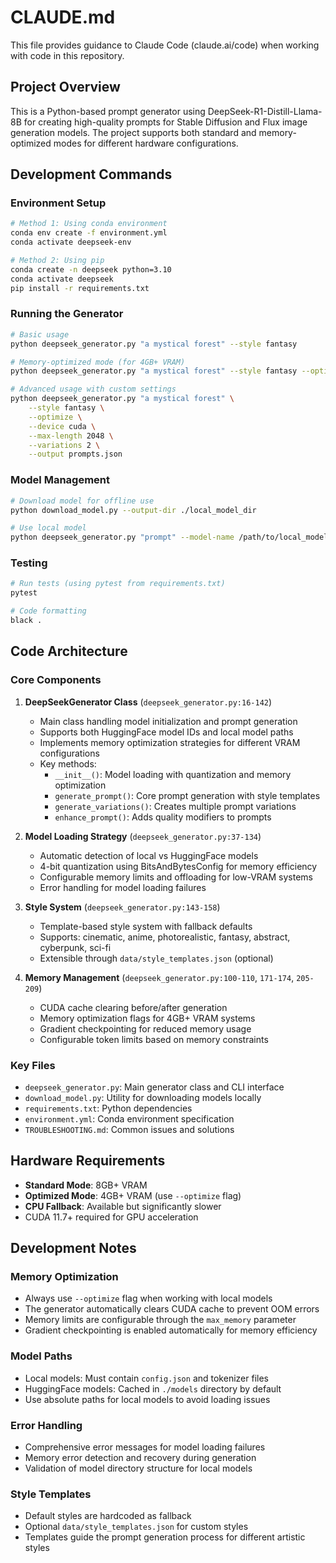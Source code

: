 # CLAUDE.md

This file provides guidance to Claude Code (claude.ai/code) when working with code in this repository.

## Project Overview

This is a Python-based prompt generator using DeepSeek-R1-Distill-Llama-8B for creating high-quality prompts for Stable Diffusion and Flux image generation models. The project supports both standard and memory-optimized modes for different hardware configurations.

## Development Commands

### Environment Setup
```bash
# Method 1: Using conda environment
conda env create -f environment.yml
conda activate deepseek-env

# Method 2: Using pip
conda create -n deepseek python=3.10
conda activate deepseek
pip install -r requirements.txt
```

### Running the Generator
```bash
# Basic usage
python deepseek_generator.py "a mystical forest" --style fantasy

# Memory-optimized mode (for 4GB+ VRAM)
python deepseek_generator.py "a mystical forest" --style fantasy --optimize

# Advanced usage with custom settings
python deepseek_generator.py "a mystical forest" \
    --style fantasy \
    --optimize \
    --device cuda \
    --max-length 2048 \
    --variations 2 \
    --output prompts.json
```

### Model Management
```bash
# Download model for offline use
python download_model.py --output-dir ./local_model_dir

# Use local model
python deepseek_generator.py "prompt" --model-name /path/to/local_model_dir --optimize
```

### Testing
```bash
# Run tests (using pytest from requirements.txt)
pytest

# Code formatting
black .
```

## Code Architecture

### Core Components

1. **DeepSeekGenerator Class** (`deepseek_generator.py:16-142`)
   - Main class handling model initialization and prompt generation
   - Supports both HuggingFace model IDs and local model paths
   - Implements memory optimization strategies for different VRAM configurations
   - Key methods:
     - `__init__()`: Model loading with quantization and memory optimization
     - `generate_prompt()`: Core prompt generation with style templates
     - `generate_variations()`: Creates multiple prompt variations
     - `enhance_prompt()`: Adds quality modifiers to prompts

2. **Model Loading Strategy** (`deepseek_generator.py:37-134`)
   - Automatic detection of local vs HuggingFace models
   - 4-bit quantization using BitsAndBytesConfig for memory efficiency
   - Configurable memory limits and offloading for low-VRAM systems
   - Error handling for model loading failures

3. **Style System** (`deepseek_generator.py:143-158`)
   - Template-based style system with fallback defaults
   - Supports: cinematic, anime, photorealistic, fantasy, abstract, cyberpunk, sci-fi
   - Extensible through `data/style_templates.json` (optional)

4. **Memory Management** (`deepseek_generator.py:100-110`, `171-174`, `205-209`)
   - CUDA cache clearing before/after generation
   - Memory optimization flags for 4GB+ VRAM systems
   - Gradient checkpointing for reduced memory usage
   - Configurable token limits based on memory constraints

### Key Files

- `deepseek_generator.py`: Main generator class and CLI interface
- `download_model.py`: Utility for downloading models locally
- `requirements.txt`: Python dependencies
- `environment.yml`: Conda environment specification
- `TROUBLESHOOTING.md`: Common issues and solutions

## Hardware Requirements

- **Standard Mode**: 8GB+ VRAM
- **Optimized Mode**: 4GB+ VRAM (use `--optimize` flag)
- **CPU Fallback**: Available but significantly slower
- CUDA 11.7+ required for GPU acceleration

## Development Notes

### Memory Optimization
- Always use `--optimize` flag when working with local models
- The generator automatically clears CUDA cache to prevent OOM errors
- Memory limits are configurable through the `max_memory` parameter
- Gradient checkpointing is enabled automatically for memory efficiency

### Model Paths
- Local models: Must contain `config.json` and tokenizer files
- HuggingFace models: Cached in `./models` directory by default
- Use absolute paths for local models to avoid loading issues

### Error Handling
- Comprehensive error messages for model loading failures
- Memory error detection and recovery during generation
- Validation of model directory structure for local models

### Style Templates
- Default styles are hardcoded as fallback
- Optional `data/style_templates.json` for custom styles
- Templates guide the prompt generation process for different artistic styles
